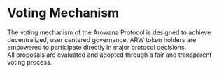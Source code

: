 # Voting Mechanism

The voting mechanism of the Arowana Protocol is designed to achieve decentralized, user centered governance. ARW token holders are empowered to participate directly in major&#x20;protocol decisions. \
All proposals are evaluated and adopted through a fair and transparent&#x20;voting process.
